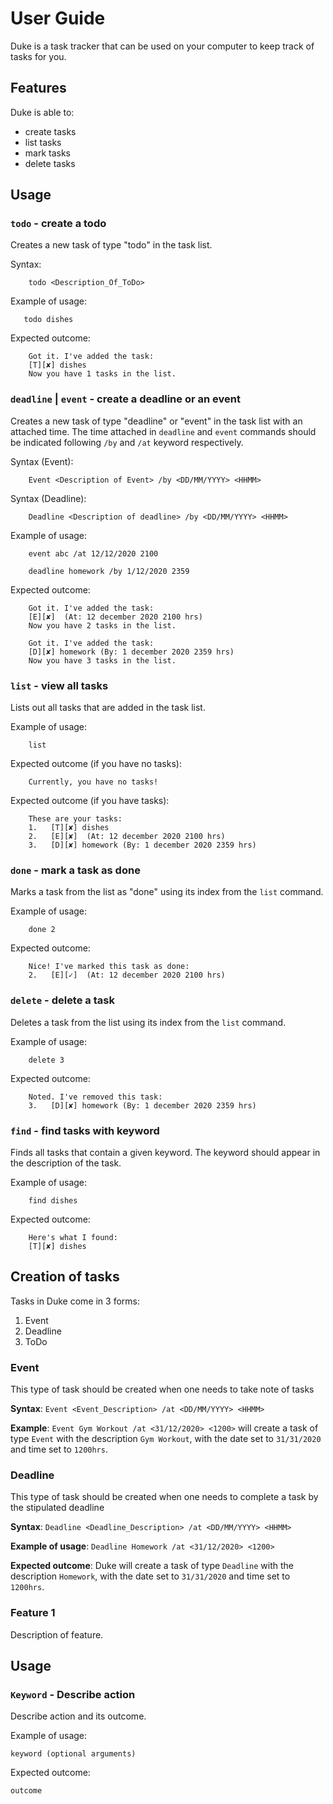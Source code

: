 # User Guide
Duke is a task tracker that can be used on your computer to keep track of tasks for you.


## Features
Duke is able to:
* create tasks
* list tasks
* mark tasks
* delete tasks


## Usage


### `todo` - create a todo

Creates a new task of type "todo" in the task list.

Syntax:

        todo <Description_Of_ToDo>

Example of usage: 

       todo dishes

Expected outcome:

        Got it. I've added the task:
        [T][✘] dishes
        Now you have 1 tasks in the list.
    
    
### `deadline` | `event` - create a deadline or an event

Creates a new task of type "deadline" or "event" in the task list with an attached time. The time attached in 
`deadline` and `event` commands should be indicated following `/by` and `/at` keyword respectively.

Syntax (Event):

        Event <Description of Event> /by <DD/MM/YYYY> <HHMM>

Syntax (Deadline):

        Deadline <Description of deadline> /by <DD/MM/YYYY> <HHMM>

Example of usage: 

        event abc /at 12/12/2020 2100

        deadline homework /by 1/12/2020 2359

Expected outcome:

        Got it. I've added the task:
        [E][✘]  (At: 12 december 2020 2100 hrs)
        Now you have 2 tasks in the list.

        Got it. I've added the task:
        [D][✘] homework (By: 1 december 2020 2359 hrs)
        Now you have 3 tasks in the list.


### `list` - view all tasks

Lists out all tasks that are added in the task list.

Example of usage: 

        list

Expected outcome (if you have no tasks):

        Currently, you have no tasks!

Expected outcome (if you have tasks):

        These are your tasks:
        1.   [T][✘] dishes
        2.   [E][✘]  (At: 12 december 2020 2100 hrs)
        3.   [D][✘] homework (By: 1 december 2020 2359 hrs)

### `done` - mark a task as done

Marks a task from the list as "done" using its index from the `list` command.

Example of usage: 

        done 2

Expected outcome:

        Nice! I've marked this task as done: 
        2.   [E][✓]  (At: 12 december 2020 2100 hrs)

### `delete` - delete a task

Deletes a task from the list using its index from the `list` command.

Example of usage: 

        delete 3

Expected outcome:

        Noted. I've removed this task: 
        3.   [D][✘] homework (By: 1 december 2020 2359 hrs)

### `find` - find tasks with keyword

Finds all tasks that contain a given keyword. The keyword should appear in the description of the task. 

Example of usage: 

        find dishes

Expected outcome:

        Here's what I found: 
        [T][✘] dishes

## Creation of tasks
Tasks in Duke come in 3 forms:
1. Event
2. Deadline
3. ToDo

### Event 
This type of task should be created when one needs to take note of tasks

**Syntax**: `Event <Event_Description> /at <DD/MM/YYYY> <HHMM>`
  
**Example**: `Event Gym Workout /at <31/12/2020> <1200>` will create a task of type `Event` with the description `Gym Workout`, 
with the date set to `31/31/2020` and time set to `1200hrs`.


### Deadline 
This type of task should be created when one needs to complete a task by the stipulated deadline

**Syntax**: `Deadline <Deadline_Description> /at <DD/MM/YYYY> <HHMM>`
  
**Example of usage**: `Deadline Homework /at <31/12/2020> <1200>` 

**Expected outcome**: Duke will create a task of type `Deadline` with the description `Homework`, 
with the date set to `31/31/2020` and time set to `1200hrs`.

### Feature 1 
Description of feature.
## Usage

### `Keyword` - Describe action

Describe action and its outcome.

Example of usage: 

`keyword (optional arguments)`

Expected outcome:

`outcome`
